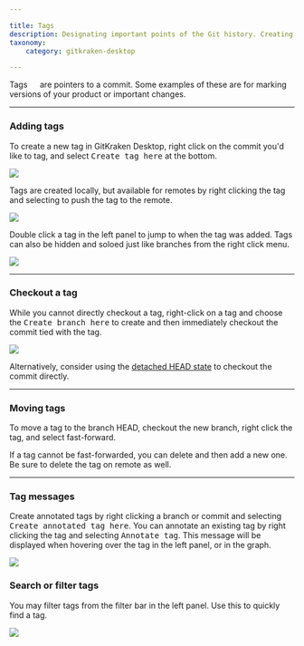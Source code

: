 ```yaml
---

title: Tags
description: Designating important points of the Git history. Creating Tags in GitKraken Desktop on commits is easy with the graph.
taxonomy:
    category: gitkraken-desktop

---
```


Tags <em class='context-menu'><img style='translate:rotate(180deg);height:1em;' src='/wp-content/uploads/gk-tag-icon.svg'></em> are pointers to a commit.  Some examples of these are for marking versions of your product or important changes.

***
### Adding tags

To create a new tag in GitKraken Desktop, right click on the commit you'd like to tag, and select <kbd>Create tag here</kbd> at the bottom.

<img src="/wp-content/uploads/add-tag.png" srcset="/wp-content/uploads/add-tag.png" class="img-bordered img-responsive center">


Tags are created locally, but available for remotes by right clicking the tag and selecting to push the tag to the remote.

<img src="/wp-content/uploads/tag-remote.png" srcset="/wp-content/uploads/tag-remote.png" class="img-bordered img-responsive center">

Double click a tag in the left panel to jump to when the tag was added.  Tags can also be hidden and soloed just like branches from the right click menu.

<img src="/wp-content/uploads/tag-right.png" srcset="/wp-content/uploads/tag-right.png" class="img-bordered img-responsive center">

***

### Checkout a tag

While you cannot directly checkout a tag, right-click on a tag and choose the <kbd>Create branch here</kbd> to create and then immediately checkout the commit tied with the tag.

<img src="/wp-content/uploads/tag-branch.png" srcset="/wp-content/uploads/tag-branch@2x.png" class="img-bordered img-responsive center">

Alternatively, consider using the [detached HEAD state](/working-with-commits/detached-head-state/) to checkout the commit directly.

***

### Moving tags
To move a tag to the branch HEAD, checkout the new branch, right click the tag, and select fast-forward.

If a tag cannot be fast-forwarded, you can delete and then add a new one.  Be sure to delete the tag on remote as well.

***

### Tag messages
Create annotated tags by right clicking a branch or commit and selecting <kbd>Create annotated tag here</kbd>. You can annotate an existing tag by right clicking the tag and selecting <kbd>Annotate tag</kbd>. This message will be displayed when hovering over the tag in the left panel, or in the graph.

<img src="/wp-content/uploads/tag-annotation.png" srcset="/wp-content/uploads/tag-annotation.png" class="img-bordered img-responsive center">

### Search or filter tags

You may filter tags from the filter bar in the left panel. Use this to quickly find a tag.

<img src="/wp-content/uploads/filter-tags.png" srcset="/wp-content/uploads/filter-tags@2x.png" class="img-bordered img-responsive center">
